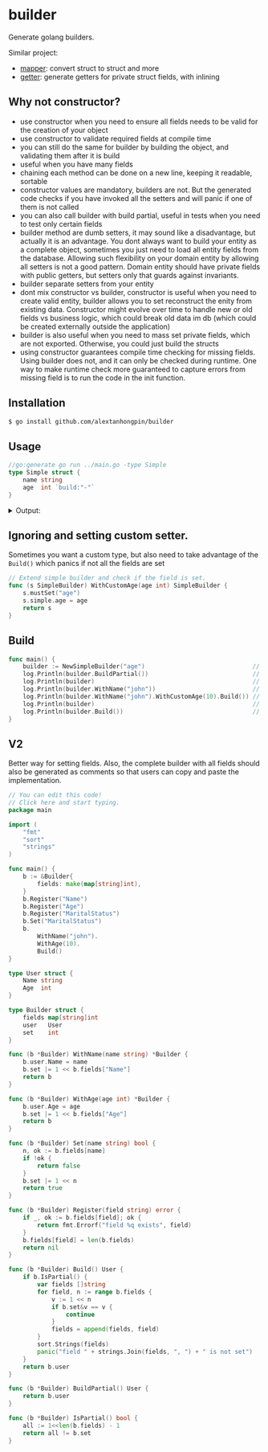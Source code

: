 # builder

Generate golang builders.

Similar project: 
- [mapper](https://github.com/alextanhongpin/mapper): convert struct to struct and more
- [getter](https://github.com/alextanhongpin/getter): generate getters for private struct fields, with inlining

## Why not constructor?

- use constructor when you need to ensure all fields needs to be valid for the creation of your object
- use constructor to validate required fields at compile time
- you can still do the same for builder by building the object, and validating them after it is build
- useful when you have many fields
- chaining each method can be done on a new line, keeping it readable, sortable
- constructor values are mandatory, builders are not. But the generated code checks if you have invoked all the setters and will panic if one of them is not called
- you can also call builder with build partial, useful in tests when you need to test only certain fields
- builder method are dumb setters, it may sound like a disadvantage, but actually it is an advantage. You dont always want to build your entity as a complete object, sometimes you just need to load all entity fields from the database. Allowing such flexibility on your domain entity by allowing all setters is not a good pattern. Domain entity should have private fields with public getters, but setters only that guards against invariants. 
- builder separate setters from your entity
- dont mix constructor vs builder, constructor is useful when you need to create valid entity, builder allows you to set reconstruct the enity from existing data. Constructor might evolve over time to handle new or old fields vs business logic, which could break old data im db (which could be created externally outside the application)
- builder is also useful when you need to mass set private fields, which are not exported. Otherwise, you could just build the structs
- using constructor guarantees compile time checking for missing fields. Using builder does not, and it can only be checked during runtime. One way to make runtime check more guaranteed to capture errors from missing field is to run the code in the init function. 

## Installation

```bash
$ go install github.com/alextanhongpin/builder
```

## Usage

```go
//go:generate go run ../main.go -type Simple
type Simple struct {
	name string
	age  int `build:"-"`
}
```

<details>
	<summary>Output:</summary>
	
```go
// Code generated by builder, DO NOT EDIT.
package main

import "fmt"

type SimpleBuilder struct {
	simple    Simple
	fields    []string
	fieldsSet uint64
}

func NewSimpleBuilder(additionalFields ...string) *SimpleBuilder {
	for _, field := range additionalFields {
		if field == "" {
			panic("builder: empty string in constructor")
		}
	}
	exists := make(map[string]bool)
	fields := append([]string{"name"}, additionalFields...)
	for _, field := range fields {
		if exists[field] {
			panic(fmt.Sprintf("builder: duplicate field %q", field))
		}
		exists[field] = true
	}
	return &SimpleBuilder{fields: fields}
}

// WithName sets name.
func (b SimpleBuilder) WithName(name string) SimpleBuilder {
	b.mustSet("name")
	b.simple.name = name
	return b
}

// Build returns Simple.
func (b SimpleBuilder) Build() Simple {
	for i, field := range b.fields {
		if !b.isSet(i) {
			panic(fmt.Sprintf("builder: %q not set", field))
		}
	}
	return b.simple
}

// Build returns Simple.
func (b SimpleBuilder) BuildPartial() Simple {
	return b.simple
}

func (b *SimpleBuilder) mustSet(field string) {
	i := b.indexOf(field)
	if b.isSet(i) {
		panic(fmt.Sprintf("builder: set %q twice", field))
	}
	b.fieldsSet |= 1 << i
}

func (b SimpleBuilder) isSet(pos int) bool {
	return (b.fieldsSet & (1 << pos)) == (1 << pos)
}

func (b SimpleBuilder) indexOf(field string) int {
	for i, f := range b.fields {
		if f == field {
			return i
		}
	}
	panic(fmt.Sprintf("builder: field: %q not found", field))
}
```

</details>

## Ignoring and setting custom setter.

Sometimes you want a custom type, but also need to take advantage of the `Build()` which panics if not all the fields are set
```go
// Extend simple builder and check if the field is set.
func (s SimpleBuilder) WithCustomAge(age int) SimpleBuilder {
	s.mustSet("age")
	s.simple.age = age
	return s
}
```

## Build


```go
func main() {
	builder := NewSimpleBuilder("age")                              // Pass custom fields that needs to be set.
	log.Println(builder.BuildPartial())                             // Allows the entity to be build partially.
	log.Println(builder)                                            // None of the values are set yet.
	log.Println(builder.WithName("john"))                           // name is set to true
	log.Println(builder.WithName("john").WithCustomAge(10).Build()) // name and age set and build success
	log.Println(builder)                                            // Every instance is immutable and they don't share state.
	log.Println(builder.Build())                                    // This will panic, since "name" and "age" is not set yet.
}
```


## V2

Better way for setting fields. Also, the complete builder with all fields should also be generated as comments so that users can copy and paste the implementation.

```go
// You can edit this code!
// Click here and start typing.
package main

import (
	"fmt"
	"sort"
	"strings"
)

func main() {
	b := &Builder{
		fields: make(map[string]int),
	}
	b.Register("Name")
	b.Register("Age")
	b.Register("MaritalStatus")
	b.Set("MaritalStatus")
	b.
		WithName("john").
		WithAge(10).
		Build()
}

type User struct {
	Name string
	Age  int
}

type Builder struct {
	fields map[string]int
	user   User
	set    int
}

func (b *Builder) WithName(name string) *Builder {
	b.user.Name = name
	b.set |= 1 << b.fields["Name"]
	return b
}

func (b *Builder) WithAge(age int) *Builder {
	b.user.Age = age
	b.set |= 1 << b.fields["Age"]
	return b
}

func (b *Builder) Set(name string) bool {
	n, ok := b.fields[name]
	if !ok {
		return false
	}
	b.set |= 1 << n
	return true
}

func (b *Builder) Register(field string) error {
	if _, ok := b.fields[field]; ok {
		return fmt.Errorf("field %q exists", field)
	}
	b.fields[field] = len(b.fields)
	return nil
}

func (b *Builder) Build() User {
	if b.IsPartial() {
		var fields []string
		for field, n := range b.fields {
			v := 1 << n
			if b.set&v == v {
				continue
			}
			fields = append(fields, field)
		}
		sort.Strings(fields)
		panic("field " + strings.Join(fields, ", ") + " is not set")
	}
	return b.user
}

func (b *Builder) BuildPartial() User {
	return b.user
}

func (b *Builder) IsPartial() bool {
	all := 1<<len(b.fields) - 1
	return all != b.set
}
```
